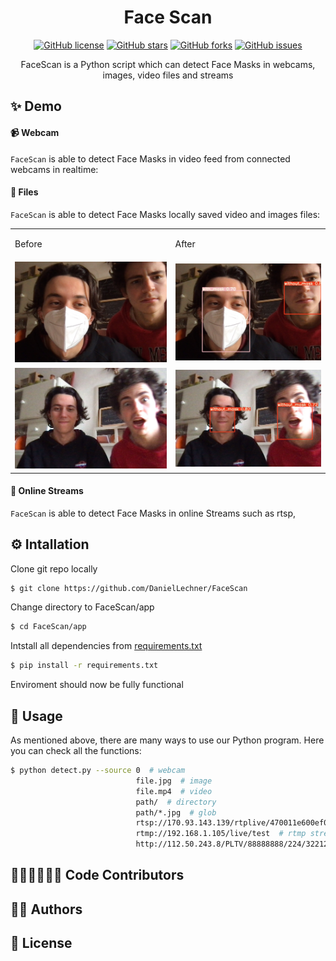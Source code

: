 <h1 align="center">Face Scan</h1>
<p align="center">
  <a href="https://github.com/DanielLechner/FaceScan/blob/main/LICENSE"><img alt="GitHub license" src="https://img.shields.io/github/license/DanielLechner/FaceScan"></a>
  <a href="https://github.com/DanielLechner/FaceScan/stargazers"><img alt="GitHub stars" src="https://img.shields.io/github/stars/DanielLechner/FaceScan"></a>
  <a href="https://github.com/DanielLechner/FaceScan/network"><img alt="GitHub forks" src="https://img.shields.io/github/forks/DanielLechner/FaceScan"></a>
  <a href="https://github.com/DanielLechner/FaceScan/issues"><img alt="GitHub issues" src="https://img.shields.io/github/issues/DanielLechner/FaceScan"></a>
</p>
<p align="center">
FaceScan is a Python script which can detect Face Masks in webcams, images, video files and streams
</p>

## ✨ Demo
#### 📹 Webcam
`FaceScan` is able to detect Face Masks in video feed from connected webcams in realtime:


#### 📁 Files
`FaceScan` is able to detect Face Masks locally saved video and images files:

<table style="width:100%">
    <tr>
      <td><p>Before</p></td>
      <td><p>After</p></td>
    </tr>
    <tr>
        <td><img src="https://github.com/DanielLechner/FaceScan/blob/main/readme/before_images/7.jpg"></td>
        <td><img src="https://github.com/DanielLechner/FaceScan/blob/main/readme/after_images/7.jpg"></td>
    </tr>
  <tr>
        <td><img src="https://github.com/DanielLechner/FaceScan/blob/main/readme/before_images/12.jpg"></td>
        <td><img src="https://github.com/DanielLechner/FaceScan/blob/main/readme/after_images/12.jpg"></td>
    </tr>
</table>

#### 📲 Online Streams
`FaceScan` is able to detect Face Masks in online Streams such as rtsp, 

## ⚙️ Intallation

Clone git repo locally
```bash
$ git clone https://github.com/DanielLechner/FaceScan
```

Change directory to FaceScan/app
```bash
$ cd FaceScan/app
```

Intstall all dependencies from [requirements.txt](https://github.com/DanielLechner/FaceScan/blob/main/app/requirements.txt)
```bash
$ pip install -r requirements.txt
```

Enviroment should now be fully functional

## 🚀 Usage

As mentioned above, there are many ways to use our Python program. Here you can check all the functions:

```bash
$ python detect.py --source 0  # webcam
                            file.jpg  # image 
                            file.mp4  # video
                            path/  # directory
                            path/*.jpg  # glob
                            rtsp://170.93.143.139/rtplive/470011e600ef003a004ee33696235daa  # rtsp stream
                            rtmp://192.168.1.105/live/test  # rtmp stream
                            http://112.50.243.8/PLTV/88888888/224/3221225900/1.m3u8  # http stream

```

## 👨🏾‍💻👨🏻‍💻 Code Contributors


## ✍🏾 Authors


## 📝 License
